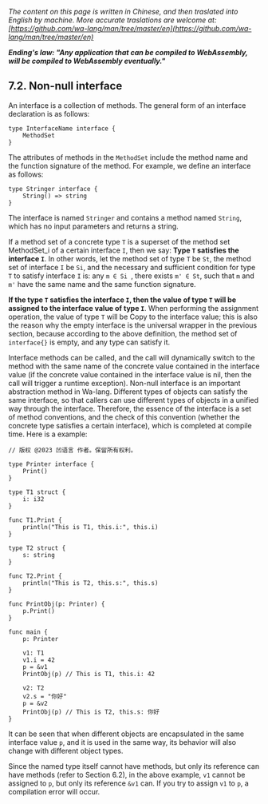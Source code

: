 *The content on this page is written in Chinese, and then traslated into English by machine. More accurate traslations are welcome at: [https://github.com/wa-lang/man/tree/master/en](https://github.com/wa-lang/man/tree/master/en)*

***Ending's law: "Any application that can be compiled to WebAssembly, will be compiled to WebAssembly eventually."***

## 7.2. Non-null interface

An interface is a collection of methods. The general form of an interface declaration is as follows:
```wa
type InterfaceName interface {
    MethodSet
}
```

The attributes of methods in the `MethodSet` include the method name and the function signature of the method. For example, we define an interface as follows:
```wa
type Stringer interface {
    String() => string
}
```

The interface is named `Stringer` and contains a method named `String`, which has no input parameters and returns a string.

If a method set of a concrete type `T` is a superset of the method set MethodSet_i of a certain interface `I`, then we say: **Type `T` satisfies the interface `I`**. In other words, let the method set of type `T` be `St`, the method set of interface `I` be `Si`, and the necessary and sufficient condition for type `T` to satisfy interface `I` is: any `m ∈ Si `, there exists `m' ∈ St`, such that `m` and `m'` have the same name and the same function signature.

**If the type `T` satisfies the interface `I`, then the value of type `T` will be assigned to the interface value of type `I`**. When performing the assignment operation, the value of type `T` will be Copy to the interface value; this is also the reason why the empty interface is the universal wrapper in the previous section, because according to the above definition, the method set of `interface{}` is empty, and any type can satisfy it.

Interface methods can be called, and the call will dynamically switch to the method with the same name of the concrete value contained in the interface value (if the concrete value contained in the interface value is nil, then the call will trigger a runtime exception). Non-null interface is an important abstraction method in Wa-lang. Different types of objects can satisfy the same interface, so that callers can use different types of objects in a unified way through the interface. Therefore, the essence of the interface is a set of method conventions, and the check of this convention (whether the concrete type satisfies a certain interface), which is completed at compile time. Here is a example:
```wa
// 版权 @2023 凹语言 作者。保留所有权利。

type Printer interface {
    Print()
}

type T1 struct {
    i: i32
}

func T1.Print {
    println("This is T1, this.i:", this.i)
}

type T2 struct {
    s: string
}

func T2.Print {
    println("This is T2, this.s:", this.s)
}

func PrintObj(p: Printer) {
    p.Print()
}

func main {
    p: Printer

    v1: T1
    v1.i = 42
    p = &v1
    PrintObj(p) // This is T1, this.i: 42

    v2: T2
    v2.s = "你好"
    p = &v2
    PrintObj(p) // This is T2, this.s: 你好
}
```

It can be seen that when different objects are encapsulated in the same interface value `p`, and it is used in the same way, its behavior will also change with different object types.

Since the named type itself cannot have methods, but only its reference can have methods (refer to Section 6.2), in the above example, `v1` cannot be assigned to `p`, but only its reference `&v1` can. If you try to assign `v1` to `p`, a compilation error will occur.
